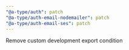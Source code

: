 ```yaml
---
"@a-type/auth": patch
"@a-type/auth-email-nodemailer": patch
"@a-type/auth-email-ses": patch
---
```


Remove custom development export condition
